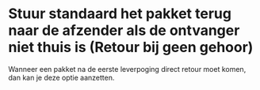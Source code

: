 # Stuur standaard het pakket terug naar de afzender als de ontvanger niet thuis is (Retour bij geen gehoor)

Wanneer een pakket na de eerste leverpoging direct retour moet komen, dan kan je
deze optie aanzetten.

<MPImg src="/documentation/shopware/shopware-retour-bij-geen-gehoor.svg" alt="Shopware retour bij geen gehoor" />
